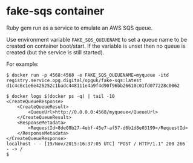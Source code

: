# fake-sqs container

Ruby gem run as a service to emulate an AWS SQS queue.

Use environment variable `FAKE_SQS_QUEUENAME` to set a queue name to be created on container boot/start. If the variable is unset then
no queue is created (but the service is still started).

For example:

```
$ docker run -p 4568:4568 -e FAKE_SQS_QUEUENAME=myqueue -itd registry.service.opg.digital/opguk/fake-sqs:latest
d1c4c6c1e6e426252c1badc448111e4a9f4d90f96bb26610c01fd077228c0062

$ docker logs $(docker ps -q) | tail -10
<CreateQueueResponse>
    <CreateQueueResult>
        <QueueUrl>http://0.0.0.0:4568/myqueue</QueueUrl>
    </CreateQueueResult>
    <ResponseMetadata>
        <RequestId>8de08b27-4ebf-45e7-af57-d6b1d8e03199</RequestId>
    </ResponseMetadata>
</CreateQueueResponse>
localhost - - [19/Nov/2015:16:37:05 UTC] "POST / HTTP/1.1" 200 266
- -> /
$
```
